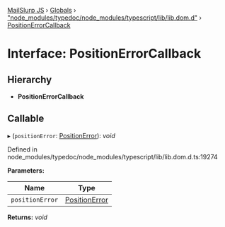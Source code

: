 [MailSlurp JS](../README.md) › [Globals](../globals.md) › ["node_modules/typedoc/node_modules/typescript/lib/lib.dom.d"](../modules/_node_modules_typedoc_node_modules_typescript_lib_lib_dom_d_.md) › [PositionErrorCallback](_node_modules_typedoc_node_modules_typescript_lib_lib_dom_d_.positionerrorcallback.md)

# Interface: PositionErrorCallback

## Hierarchy

* **PositionErrorCallback**

## Callable

▸ (`positionError`: [PositionError](_node_modules_typedoc_node_modules_typescript_lib_lib_dom_d_.positionerror.md)): *void*

Defined in node_modules/typedoc/node_modules/typescript/lib/lib.dom.d.ts:19274

**Parameters:**

Name | Type |
------ | ------ |
`positionError` | [PositionError](_node_modules_typedoc_node_modules_typescript_lib_lib_dom_d_.positionerror.md) |

**Returns:** *void*
